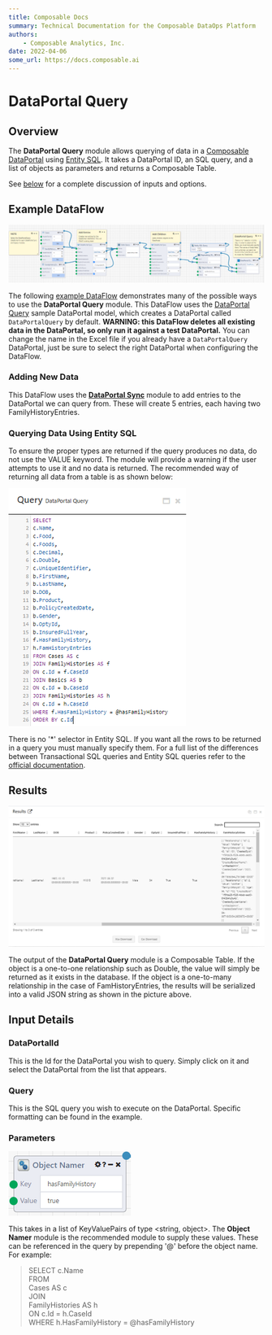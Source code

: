 ```yaml
---
title: Composable Docs
summary: Technical Documentation for the Composable DataOps Platform
authors:
    - Composable Analytics, Inc.
date: 2022-04-06
some_url: https://docs.composable.ai
---
```

# DataPortal Query

## Overview

The **DataPortal Query** module allows querying of data in a [Composable DataPortal](../../DataPortals/01.Overview.md) using [Entity SQL](https://docs.microsoft.com/en-us/dotnet/framework/data/adonet/ef/language-reference/entity-sql-reference). It takes a DataPortal ID, an SQL query, and a list of objects as parameters and returns a Composable Table.

See [below](#input-details) for a complete discussion of inputs and options.

## Example DataFlow

![!DataPortal Query Example DataFlow](img/DataPortalQuery.DataFlow.png)

The following <a href = "https://raw.githubusercontent.com/ComposableAnalytics/Docs/master/docs/DataFlows/09.Module-Details/files/DataPortal%20Query%20Example.json" download>example DataFlow</a> demonstrates many of the possible ways to use the **DataPortal Query** module. This DataFlow uses the <a href="https://github.com/ComposableAnalytics/Docs/blob/master/docs/DataFlows/09.Module-Details/files/DataPortalQuery.xlsx?raw=true" download>DataPortal Query</a> sample DataPortal model, which creates a DataPortal called `DataPortalQuery` by default. **WARNING: this DataFlow deletes all existing data in the DataPortal, so only run it against a test DataPortal.** You can change the name in the Excel file if you already have a `DataPortalQuery` DataPortal, just be sure to select the right DataPortal when configuring the DataFlow.

### Adding New Data
This DataFlow uses the [**DataPortal Sync**](./DataPortalSync.md) module to add entries to the DataPortal we can query from. These will create 5 entries, each having two FamilyHistoryEntries.

### Querying Data Using Entity SQL
To ensure the proper types are returned if the query produces no data, do not use the VALUE keyword. The module will provide a warning if the user attempts to use it and no data is returned. The recommended way of returning all data from a table is as shown below:

![!Example Entity SQL Query](img/DataPortalQuery.SQL.png)

There is no '*' selector in Entity SQL. If you want all the rows to be returned in a query you must manually specify them. For a full list of the differences between Transactional SQL queries and Entity SQL queries refer to the [official documentation](https://docs.microsoft.com/en-us/dotnet/framework/data/adonet/ef/language-reference/entity-sql-reference).

## Results

![!Example Entity SQL Query Results](img/DataPortalQuery.Results.png)

The output of the **DataPortal Query** module is a Composable Table. If the object is a one-to-one relationship such as Double, the value will simply be returned as it exists in the database. If the object is a one-to-many relationship in the case of FamHistoryEntries, the results will be serialized into a valid JSON string as shown in the picture above.

## Input Details

### DataPortalId
This is the Id for the DataPortal you wish to query. Simply click on it and select the DataPortal from the list that appears.

### Query
This is the SQL query you wish to execute on the DataPortal. Specific formatting can be found in the example.

### Parameters

![Example Parameter Input](img/DataPortalQuery.parameter.png)

This takes in a list of KeyValuePairs of type <string, object>. The **Object Namer** module is the recommended module to supply these values. These can be referenced in the query by prepending '@' before the object name. For example: 
> SELECT <span>c.</span>Name <br/>
> FROM <br/>
> Cases AS c <br/>
> JOIN <br/>
> FamilyHistories AS h <br/>
> ON <span>c.</span>Id = h.CaseId <br/>
>  WHERE h.HasFamilyHistory = @hasFamilyHistory
